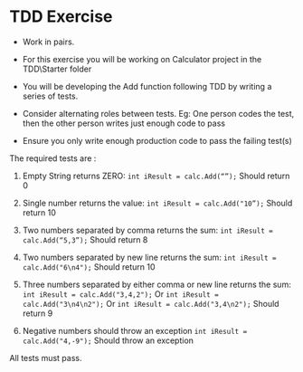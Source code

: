 # TDD Exercise

* Work in pairs.
* For this exercise you will be working on Calculator project in the TDD\Starter folder

* You will be developing the Add function following TDD by writing a series of tests.

* Consider alternating roles between tests.
Eg: One person codes the test, then the other person writes just enough code to pass

* Ensure you only write enough production code to pass the failing test(s)

The required tests are :

1. Empty String returns ZERO:
`int iResult = calc.Add(“”);`
Should return 0

2. Single number returns the value:
`int iResult = calc.Add("10”);`
Should return 10

3. Two numbers separated by comma returns the sum:
`int iResult = calc.Add(“5,3”);`
Should return 8

4. Two numbers separated by new line returns the sum:
`int iResult = calc.Add("6\n4");`
Should return 10

5. Three numbers separated by either comma or new line returns the sum:
`int iResult = calc.Add("3,4,2");`
Or
`int iResult = calc.Add("3\n4\n2");`
Or
`int iResult = calc.Add("3,4\n2");`
Should return 9

6. Negative numbers should throw an exception
`int iResult = calc.Add("4,-9");`
Should throw an exception

All tests must pass.